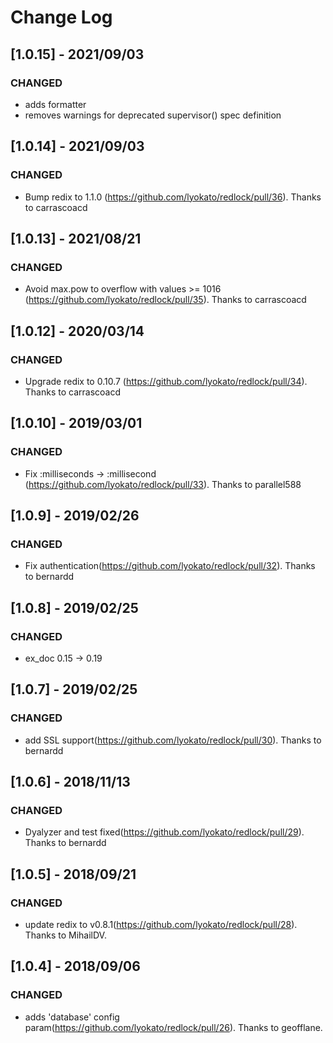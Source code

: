 # Change Log

## [1.0.15] - 2021/09/03

### CHANGED

- adds formatter
- removes warnings for deprecated supervisor() spec definition

## [1.0.14] - 2021/09/03

### CHANGED

- Bump redix to 1.1.0 (https://github.com/lyokato/redlock/pull/36). Thanks to carrascoacd

## [1.0.13] - 2021/08/21

### CHANGED

- Avoid max.pow to overflow with values >= 1016 (https://github.com/lyokato/redlock/pull/35). Thanks to carrascoacd

## [1.0.12] - 2020/03/14

### CHANGED

- Upgrade redix to 0.10.7 (https://github.com/lyokato/redlock/pull/34). Thanks to carrascoacd

## [1.0.10] - 2019/03/01

### CHANGED

- Fix :milliseconds -> :millisecond (https://github.com/lyokato/redlock/pull/33). Thanks to parallel588

## [1.0.9] - 2019/02/26

### CHANGED

- Fix authentication(https://github.com/lyokato/redlock/pull/32). Thanks to bernardd

## [1.0.8] - 2019/02/25

### CHANGED

- ex_doc 0.15 -> 0.19

## [1.0.7] - 2019/02/25

### CHANGED

- add SSL support(https://github.com/lyokato/redlock/pull/30). Thanks to bernardd

## [1.0.6] - 2018/11/13

### CHANGED

- Dyalyzer and test fixed(https://github.com/lyokato/redlock/pull/29). Thanks to bernardd

## [1.0.5] - 2018/09/21

### CHANGED

- update redix to v0.8.1(https://github.com/lyokato/redlock/pull/28). Thanks to MihailDV.

## [1.0.4] - 2018/09/06

### CHANGED

- adds 'database' config param(https://github.com/lyokato/redlock/pull/26). Thanks to geofflane.
